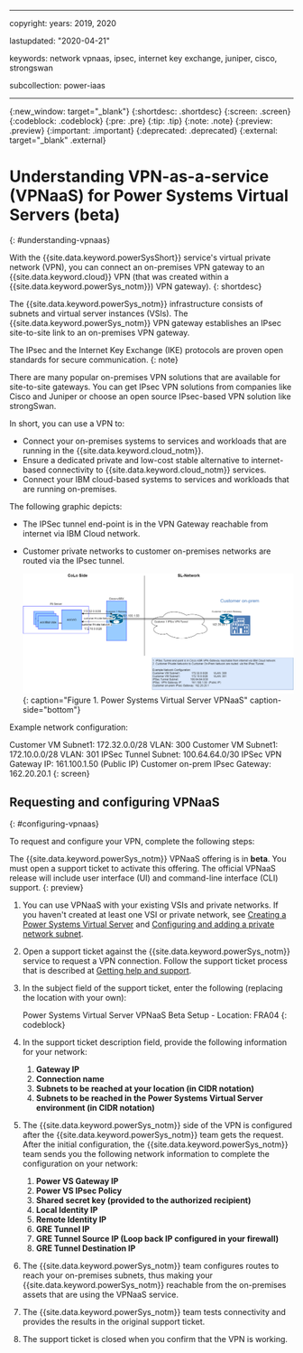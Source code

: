 ﻿---

copyright:
  years: 2019, 2020

lastupdated: "2020-04-21"

keywords: network vpnaas, ipsec, internet key exchange, juniper, cisco, strongswan

subcollection: power-iaas

---

{:new_window: target="_blank"}
{:shortdesc: .shortdesc}
{:screen: .screen}
{:codeblock: .codeblock}
{:pre: .pre}
{:tip: .tip}
{:note: .note}
{:preview: .preview}
{:important: .important}
{:deprecated: .deprecated}
{:external: target="_blank" .external}

# Understanding VPN-as-a-service (VPNaaS) for Power Systems Virtual Servers (beta)
{: #understanding-vpnaas}

With the {{site.data.keyword.powerSysShort}} service's virtual private network (VPN), you can connect an on-premises VPN gateway to an {{site.data.keyword.cloud}} VPN (that was created within a {{site.data.keyword.powerSys_notm}}) VPN gateway).
{: shortdesc}

The {{site.data.keyword.powerSys_notm}} infrastructure consists of subnets and virtual server instances (VSIs). The {{site.data.keyword.powerSys_notm}} VPN gateway establishes an IPsec site-to-site link to an on-premises VPN gateway.

The IPsec and the Internet Key Exchange (IKE) protocols are proven open standards for secure communication.
{: note}

There are many popular on-premises VPN solutions that are available for site-to-site gateways. You can get IPsec VPN solutions from companies like Cisco and Juniper or choose an open source IPsec-based VPN solution like strongSwan.

In short, you can use a VPN to:

- Connect your on-premises systems to services and workloads that are running in the {{site.data.keyword.cloud_notm}}.
- Ensure a dedicated private and low-cost stable alternative to internet-based connectivity to {{site.data.keyword.cloud_notm}} services.
- Connect your IBM cloud-based systems to services and workloads that are running on-premises.

The following graphic depicts:

- The IPSec tunnel end-point is in the VPN Gateway reachable from internet via IBM Cloud network.
- Customer private networks to customer on-premises networks are routed via the IPsec tunnel.

  ![Power Systems Virtual Server VPNaaS](./images/diagram-vpnaas.png "Power Systems Virtual Server VPNaaS"){: caption="Figure 1. Power Systems Virtual Server VPNaaS" caption-side="bottom"}

Example network configuration:

Customer VM Subnet1: 172.32.0.0/28   VLAN: 300
Customer VM Subnet1: 172.10.0.0/28   VLAN: 301
IPSec Tunnel Subnet: 100.64.64.0/30
IPSec VPN Gateway IP: 161.100.1.50 (Public IP)
Customer on-prem IPsec Gateway: 162.20.20.1
{: screen}

## Requesting and configuring VPNaaS
{: #configuring-vpnaas}

To request and configure your VPN, complete the following steps:

The {{site.data.keyword.powerSys_notm}} VPNaaS offering is in **beta**. You must open a support ticket to activate this offering. The official VPNaaS release will include user interface (UI) and command-line interface (CLI) support.
{: preview}

1. You can use VPNaaS with your existing VSIs and private networks. If you haven't created at least one VSI or private network, see [Creating a Power Systems Virtual Server](/docs/power-iaas?topic=power-iaas-creating-power-virtual-server) and [Configuring and adding a private network subnet](/docs/power-iaas?topic=power-iaas-configuring-subnet).

2. Open a support ticket against the {{site.data.keyword.powerSys_notm}} service to request a VPN connection. Follow the support ticket process that is described at [Getting help and support](/docs/power-iaas?topic=power-iaas-getting-help-and-support).

3. In the subject field of the support ticket, enter the following (replacing the location with your own):

    Power Systems Virtual Server VPNaaS Beta Setup - Location: FRA04
    {: codeblock}

4. In the support ticket description field, provide the following information for your network:

    1. **Gateway IP**
    2. **Connection name**
    3. **Subnets to be reached at your location (in CIDR notation)**
    4. **Subnets to be reached in the Power Systems Virtual Server environment (in CIDR notation)**

5. The {{site.data.keyword.powerSys_notm}} side of the VPN is configured after the {{site.data.keyword.powerSys_notm}} team gets the request. After the initial configuration, the {{site.data.keyword.powerSys_notm}} team sends you the following network information to complete the configuration on your network:

    1. **Power VS Gateway IP**
    2. **Power VS IPsec Policy**
    3. **Shared secret key (provided to the authorized recipient)**
    4. **Local Identity IP**
    5. **Remote Identity IP**
    6. **GRE Tunnel IP**
    7. **GRE Tunnel Source IP (Loop back IP configured in your firewall)**
    8. **GRE Tunnel Destination IP**

6. The {{site.data.keyword.powerSys_notm}} team configures routes to reach your on-premises subnets, thus making your {{site.data.keyword.powerSys_notm}} reachable from the on-premises assets that are using the VPNaaS service.

7. The {{site.data.keyword.powerSys_notm}} team tests connectivity and provides the results in the original support ticket.

8. The support ticket is closed when you confirm that the VPN is working.

<!--
  ![Edit Ikepolicy](./images/console-edit-ikepolicy.png "Edit Ikepolicy"){: caption="Figure x. Edit Ikepolicy" caption-side="bottom"}

  ![Edit IPsec](./images/console-edit-ipsec.png "Edit IPsec"){: caption="Figure x. Edit IPsec" caption-side="bottom"}

  ![IKE policies](./images/console-ikepolicy.png "IKE policies"){: caption="Figure x. IKE policies" caption-side="bottom"}

  ![IKE policy details](./images/console-ikepolicy-details.png "IKE policy details"){: caption="Figure x. IKE policy details" caption-side="bottom"}

  ![IPsec details](./images/console-ipsec-details.png "IPsec details"){: caption="Figure x. IPsec details" caption-side="bottom"}

  ![IKEpolicy details](./images/console-ipsec-policies.png "IKEpolicy details"){: caption="Figure x. IKEpolicy details" caption-side="bottom"}

  ![IPsec policies](./images/console-new-ipsec-policy.png "IPsec details"){: caption="Figure x. IPsec details" caption-side="bottom"}

  ![New IPsec policy](./images/console-new-ike-policy.png "IPsec policies"){: caption="Figure x. IPsec policies" caption-side="bottom"}

  ![New IPsec policy](./images/console-vpn-connection-details.png "New IPsec policy"){: caption="Figure x. New IPsec policy" caption-side="bottom"}

  ![VPN connection details](./images/./images/console-vpn-connections.png "VPN connection details"){: caption="Figure x. VPN connection details" caption-side="bottom"}

  ![VPN gateway details](./images/console-vpn-gateway-details.png "VPN gateway details"){: caption="Figure x. VPN gateway details" caption-side="bottom"}

  ![VPN gateways](./images/console-vpn-gateways.png "VPN gateway details"){: caption="Figure x. VPN gateway details" caption-side="bottom"}

  [Edit dead peer detection](./images/console-edit-dead-connection.png "Edit dead peer detection"){: caption="Figure x. Edit dead peer detection" caption-side="bottom"} -->
